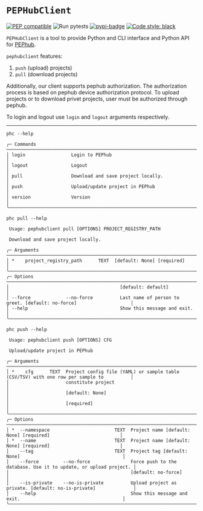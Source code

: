 # `PEPHubClient`

[![PEP compatible](https://pepkit.github.io/img/PEP-compatible-green.svg)](https://pepkit.github.io)
![Run pytests](https://github.com/pepkit/geofetch/workflows/Run%20pytests/badge.svg)
[![pypi-badge](https://img.shields.io/pypi/v/pephubclient)](https://pypi.org/project/pephubclient)
[![Code style: black](https://img.shields.io/badge/code%20style-black-000000.svg)](https://github.com/psf/black)

`PEPHubClient` is a tool to provide Python and CLI interface and Python API for [PEPhub](https://pephub.databio.org).

`pephubclient` features: 
1) `push` (upload) projects)
2) `pull` (download projects)

Additionally, our client supports pephub authorization.
The authorization process is based on pephub device authorization protocol.
To upload projects or to download privet projects, user must be authorized through pephub.

To login and logout use `login` and `logout` arguments respectively.

----
`phc --help`
```text
╭─ Commands ───────────────────────────────────────────────────────────────────────────────────────────────────╮
│ login                 Login to PEPhub                                                                        │
│ logout                Logout                                                                                 │
│ pull                  Download and save project locally.                                                     │
│ push                  Upload/update project in PEPhub                                                        │
│ version               Version                                                                                │
╰──────────────────────────────────────────────────────────────────────────────────────────────────────────────╯
```

`phc pull --help`
```text
 Usage: pephubclient pull [OPTIONS] PROJECT_REGISTRY_PATH                                                       
                                                                                                                
 Download and save project locally.                                                                             
                                                                                                                
╭─ Arguments ──────────────────────────────────────────────────────────────────────────────────────────────────╮
│ *    project_registry_path      TEXT  [default: None] [required]                                             │
╰──────────────────────────────────────────────────────────────────────────────────────────────────────────────╯
╭─ Options ────────────────────────────────────────────────────────────────────────────────────────────────────╮                                        
│                                         [default: default]                                                   │
│ --force             --no-force          Last name of person to greet. [default: no-force]                    │
│ --help                                  Show this message and exit.                                          │
╰──────────────────────────────────────────────────────────────────────────────────────────────────────────────╯

```

`phc push --help`
```text
 Usage: pephubclient push [OPTIONS] CFG                                                                         
                                                                                                                
 Upload/update project in PEPhub                                                                                
                                                                                                                
╭─ Arguments ──────────────────────────────────────────────────────────────────────────────────────────────────╮
│ *    cfg      TEXT  Project config file (YAML) or sample table (CSV/TSV) with one row per sample to          │
│                     constitute project                                                                       │
│                     [default: None]                                                                          │
│                     [required]                                                                               │
╰──────────────────────────────────────────────────────────────────────────────────────────────────────────────╯
╭─ Options ────────────────────────────────────────────────────────────────────────────────────────────────────╮
│ *  --namespace                        TEXT  Project name [default: None] [required]                          │
│ *  --name                             TEXT  Project name [default: None] [required]                          │
│    --tag                              TEXT  Project tag [default: None]                                      │
│    --force         --no-force               Force push to the database. Use it to update, or upload project. │
│                                             [default: no-force]                                              │
│    --is-private    --no-is-private          Upload project as private. [default: no-is-private]              │
│    --help                                   Show this message and exit.                                      │
╰──────────────────────────────────────────────────────────────────────────────────────────────────────────────╯

```